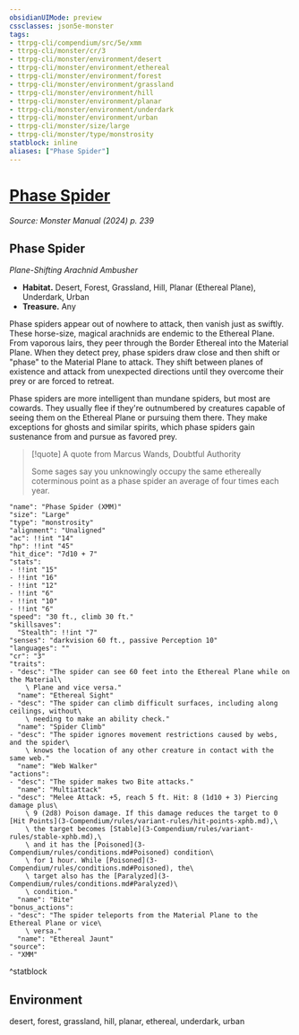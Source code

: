 ```yaml
---
obsidianUIMode: preview
cssclasses: json5e-monster
tags:
- ttrpg-cli/compendium/src/5e/xmm
- ttrpg-cli/monster/cr/3
- ttrpg-cli/monster/environment/desert
- ttrpg-cli/monster/environment/ethereal
- ttrpg-cli/monster/environment/forest
- ttrpg-cli/monster/environment/grassland
- ttrpg-cli/monster/environment/hill
- ttrpg-cli/monster/environment/planar
- ttrpg-cli/monster/environment/underdark
- ttrpg-cli/monster/environment/urban
- ttrpg-cli/monster/size/large
- ttrpg-cli/monster/type/monstrosity
statblock: inline
aliases: ["Phase Spider"]
---
```

# [Phase Spider](3-Compendium\bestiary\monstrosity/phase-spider-xmm.md)
*Source: Monster Manual (2024) p. 239*  

## Phase Spider

*Plane-Shifting Arachnid Ambusher*

- **Habitat.** Desert, Forest, Grassland, Hill, Planar (Ethereal Plane), Underdark, Urban  
- **Treasure.** Any  

Phase spiders appear out of nowhere to attack, then vanish just as swiftly. These horse-size, magical arachnids are endemic to the Ethereal Plane. From vaporous lairs, they peer through the Border Ethereal into the Material Plane. When they detect prey, phase spiders draw close and then shift or "phase" to the Material Plane to attack. They shift between planes of existence and attack from unexpected directions until they overcome their prey or are forced to retreat.

Phase spiders are more intelligent than mundane spiders, but most are cowards. They usually flee if they're outnumbered by creatures capable of seeing them on the Ethereal Plane or pursuing them there. They make exceptions for ghosts and similar spirits, which phase spiders gain sustenance from and pursue as favored prey.

> [!quote] A quote from Marcus Wands, Doubtful Authority  
> 
> Some sages say you unknowingly occupy the same ethereally coterminous point as a phase spider an average of four times each year.


```statblock
"name": "Phase Spider (XMM)"
"size": "Large"
"type": "monstrosity"
"alignment": "Unaligned"
"ac": !!int "14"
"hp": !!int "45"
"hit_dice": "7d10 + 7"
"stats":
- !!int "15"
- !!int "16"
- !!int "12"
- !!int "6"
- !!int "10"
- !!int "6"
"speed": "30 ft., climb 30 ft."
"skillsaves":
  "Stealth": !!int "7"
"senses": "darkvision 60 ft., passive Perception 10"
"languages": ""
"cr": "3"
"traits":
- "desc": "The spider can see 60 feet into the Ethereal Plane while on the Material\
    \ Plane and vice versa."
  "name": "Ethereal Sight"
- "desc": "The spider can climb difficult surfaces, including along ceilings, without\
    \ needing to make an ability check."
  "name": "Spider Climb"
- "desc": "The spider ignores movement restrictions caused by webs, and the spider\
    \ knows the location of any other creature in contact with the same web."
  "name": "Web Walker"
"actions":
- "desc": "The spider makes two Bite attacks."
  "name": "Multiattack"
- "desc": "Melee Attack: +5, reach 5 ft. Hit: 8 (1d10 + 3) Piercing damage plus\
    \ 9 (2d8) Poison damage. If this damage reduces the target to 0 [Hit Points](3-Compendium/rules/variant-rules/hit-points-xphb.md),\
    \ the target becomes [Stable](3-Compendium/rules/variant-rules/stable-xphb.md),\
    \ and it has the [Poisoned](3-Compendium/rules/conditions.md#Poisoned) condition\
    \ for 1 hour. While [Poisoned](3-Compendium/rules/conditions.md#Poisoned), the\
    \ target also has the [Paralyzed](3-Compendium/rules/conditions.md#Paralyzed)\
    \ condition."
  "name": "Bite"
"bonus_actions":
- "desc": "The spider teleports from the Material Plane to the Ethereal Plane or vice\
    \ versa."
  "name": "Ethereal Jaunt"
"source":
- "XMM"
```
^statblock

## Environment

desert, forest, grassland, hill, planar, ethereal, underdark, urban